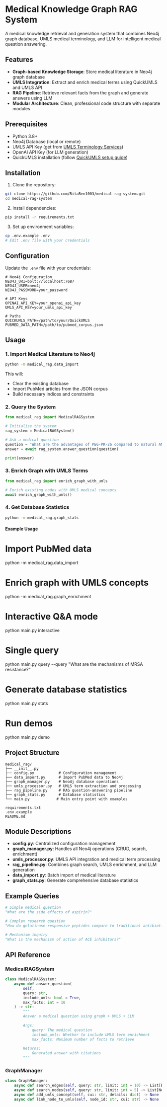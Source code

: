 # Medical Knowledge Graph RAG System

A medical knowledge retrieval and generation system that combines Neo4j graph database, UMLS medical terminology, and LLM for intelligent medical question answering.

## Features

- **Graph-based Knowledge Storage**: Store medical literature in Neo4j graph database
- **UMLS Integration**: Extract and enrich medical terms using QuickUMLS and UMLS API
- **RAG Pipeline**: Retrieve relevant facts from the graph and generate answers using LLM
- **Modular Architecture**: Clean, professional code structure with separate modules

## Prerequisites

- Python 3.8+
- Neo4j Database (local or remote)
- UMLS API Key (get from [UMLS Terminology Services](https://uts.nlm.nih.gov/uts/))
- OpenAI API Key (for LLM generation)
- QuickUMLS installation (follow [QuickUMLS setup guide](https://github.com/Georgetown-IR-Lab/QuickUMLS))

## Installation

1. Clone the repository:
```bash
git clone https://github.com/RitaRen1003/medical-rag-system.git
cd medical-rag-system
```

2. Install dependencies:
```bash
pip install -r requirements.txt
```

3. Set up environment variables:
```bash
cp .env.example .env
# Edit .env file with your credentials
```

## Configuration

Update the `.env` file with your credentials:

```env
# Neo4j Configuration
NEO4J_URI=bolt://localhost:7687
NEO4J_USER=neo4j
NEO4J_PASSWORD=your_password

# API Keys
OPENAI_API_KEY=your_openai_api_key
UMLS_API_KEY=your_umls_api_key

# Paths
QUICKUMLS_PATH=/path/to/your/QuickUMLS
PUBMED_DATA_PATH=/path/to/pubmed_corpus.json
```

## Usage

### 1. Import Medical Literature to Neo4j

```bash
python -m medical_rag.data_import
```

This will:
- Clear the existing database
- Import PubMed articles from the JSON corpus
- Build necessary indices and constraints

### 2. Query the System

```python
from medical_rag import MedicalRAGSystem

# Initialize the system
rag_system = MedicalRAGSystem()

# Ask a medical question
question = "What are the advantages of PEG-PR-26 compared to natural AMPs?"
answer = await rag_system.answer_question(question)

print(answer)
```

### 3. Enrich Graph with UMLS Terms

```python
from medical_rag import enrich_graph_with_umls

# Enrich existing nodes with UMLS medical concepts
await enrich_graph_with_umls()
```

### 4. Get Database Statistics

```bash
python -m medical_rag.graph_stats
```

#### Example Usage
# Import PubMed data
python -m medical_rag.data_import

# Enrich graph with UMLS concepts
python -m medical_rag.graph_enrichment

# Interactive Q&A mode
python main.py interactive

# Single query
python main.py query --query "What are the mechanisms of MRSA resistance?"

# Generate database statistics
python main.py stats

# Run demos
python main.py demo

## Project Structure

```
medical_rag/
├── __init__.py
├── config.py           # Configuration management
├── data_import.py      # Import PubMed data to Neo4j
├── graph_manager.py    # Neo4j database operations
├── umls_processor.py   # UMLS term extraction and processing
├── rag_pipeline.py     # RAG question-answering pipeline
├── graph_stats.py      # Database statistics
└── main.py            # Main entry point with examples

requirements.txt
.env.example
README.md
```

## Module Descriptions

- **config.py**: Centralized configuration management
- **graph_manager.py**: Handles all Neo4j operations (CRUD, search, enrichment)
- **umls_processor.py**: UMLS API integration and medical term processing
- **rag_pipeline.py**: Combines graph search, UMLS enrichment, and LLM generation
- **data_import.py**: Batch import of medical literature
- **graph_stats.py**: Generate comprehensive database statistics

## Example Queries

```python
# Simple medical question
"What are the side effects of aspirin?"

# Complex research question
"How do gelatinase-responsive peptides compare to traditional antibiotics for MRSA?"

# Mechanism inquiry
"What is the mechanism of action of ACE inhibitors?"
```

## API Reference

### MedicalRAGSystem

```python
class MedicalRAGSystem:
    async def answer_question(
        self, 
        query: str, 
        include_umls: bool = True,
        max_facts: int = 10
    ) -> str:
        """
        Answer a medical question using graph + UMLS + LLM
        
        Args:
            query: The medical question
            include_umls: Whether to include UMLS term enrichment
            max_facts: Maximum number of facts to retrieve
            
        Returns:
            Generated answer with citations
        """
```

### GraphManager

```python
class GraphManager:
    async def search_edges(self, query: str, limit: int = 10) -> List[Edge]
    async def search_nodes(self, query: str, limit: int = 5) -> List[Node]
    async def add_umls_concept(self, cui: str, details: dict) -> None
    async def link_node_to_umls(self, node_id: str, cui: str) -> None
```

